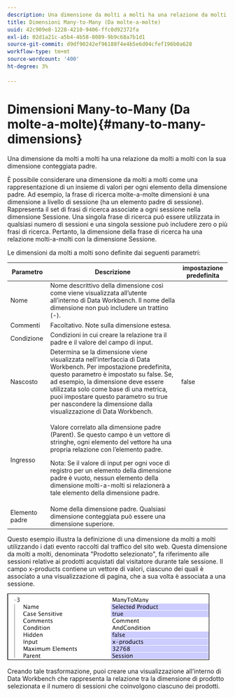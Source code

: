 ```yaml
---
description: Una dimensione da molti a molti ha una relazione da molti a molti con la sua dimensione conteggiata padre.
title: Dimensioni Many-to-Many (Da molte-a-molte)
uuid: 42c909e8-1228-4210-9406-ffc0d92372fa
exl-id: 02d1a21c-a5b4-4b58-8089-9b9c68a7b1d1
source-git-commit: d9df90242ef96188f4e4b5e6d04cfef196b0a628
workflow-type: tm+mt
source-wordcount: '400'
ht-degree: 3%

---
```


# Dimensioni Many-to-Many (Da molte-a-molte){#many-to-many-dimensions}

Una dimensione da molti a molti ha una relazione da molti a molti con la sua dimensione conteggiata padre.

È possibile considerare una dimensione da molti a molti come una rappresentazione di un insieme di valori per ogni elemento della dimensione padre. Ad esempio, la frase di ricerca molte-a-molte dimensioni è una dimensione a livello di sessione (ha un elemento padre di sessione). Rappresenta il set di frasi di ricerca associate a ogni sessione nella dimensione Sessione. Una singola frase di ricerca può essere utilizzata in qualsiasi numero di sessioni e una singola sessione può includere zero o più frasi di ricerca. Pertanto, la dimensione della frase di ricerca ha una relazione molti-a-molti con la dimensione Sessione.

Le dimensioni da molti a molti sono definite dai seguenti parametri:

<table id="table_A6D495008DFF4DD28A3ECD718D775E54"> 
 <thead> 
  <tr> 
   <th colname="col1" class="entry"> Parametro </th> 
   <th colname="col2" class="entry"> Descrizione </th> 
   <th colname="col3" class="entry"> impostazione predefinita </th> 
  </tr> 
 </thead>
 <tbody> 
  <tr> 
   <td colname="col1"> Nome </td> 
   <td colname="col2"> Nome descrittivo della dimensione così come viene visualizzata all’utente all’interno di Data Workbench. Il nome della dimensione non può includere un trattino (-). </td> 
   <td colname="col3"> </td> 
  </tr> 
  <tr> 
   <td colname="col1"> Commenti </td> 
   <td colname="col2"> Facoltativo. Note sulla dimensione estesa. </td> 
   <td colname="col3"> </td> 
  </tr> 
  <tr> 
   <td colname="col1"> Condizione </td> 
   <td colname="col2"> Condizioni in cui creare la relazione tra il padre e il valore del campo di input. </td> 
   <td colname="col3"> </td> 
  </tr> 
  <tr> 
   <td colname="col1"> Nascosto </td> 
   <td colname="col2"> Determina se la dimensione viene visualizzata nell’interfaccia di Data Workbench. Per impostazione predefinita, questo parametro è impostato su false. Se, ad esempio, la dimensione deve essere utilizzata solo come base di una metrica, puoi impostare questo parametro su true per nascondere la dimensione dalla visualizzazione di Data Workbench. </td> 
   <td colname="col3"> false </td> 
  </tr> 
  <tr> 
   <td colname="col1"> Ingresso </td> 
   <td colname="col2"> <p>Valore correlato alla dimensione padre (Parent). Se questo campo è un vettore di stringhe, ogni elemento del vettore ha una propria relazione con l’elemento padre. </p> <p> <p>Nota:  Se il valore di input per ogni voce di registro per un elemento della dimensione padre è vuoto, nessun elemento della dimensione molti-a-molti si relazionerà a tale elemento della dimensione padre. </p> </p> </td> 
   <td colname="col3"> </td> 
  </tr> 
  <tr> 
   <td colname="col1"> Elemento padre </td> 
   <td colname="col2"> Nome della dimensione padre. Qualsiasi dimensione conteggiata può essere una dimensione superiore. </td> 
   <td colname="col3"> </td> 
  </tr> 
 </tbody> 
</table>

Questo esempio illustra la definizione di una dimensione da molti a molti utilizzando i dati evento raccolti dal traffico del sito web. Questa dimensione da molti a molti, denominata &quot;Prodotto selezionato&quot;, fa riferimento alle sessioni relative ai prodotti acquistati dal visitatore durante tale sessione. Il campo x-products contiene un vettore di valori, ciascuno dei quali è associato a una visualizzazione di pagina, che a sua volta è associata a una sessione.

![](assets/cfg_Transformation_Dim_ManytoMany.png)

Creando tale trasformazione, puoi creare una visualizzazione all’interno di Data Workbench che rappresenta la relazione tra la dimensione di prodotto selezionata e il numero di sessioni che coinvolgono ciascuno dei prodotti.
